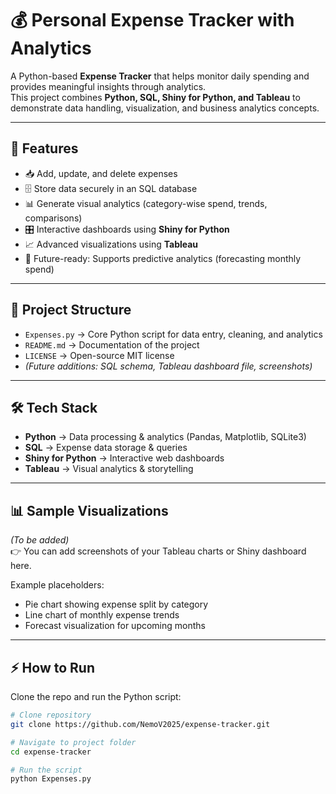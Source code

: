 # 💰 Personal Expense Tracker with Analytics

A Python-based **Expense Tracker** that helps monitor daily spending and provides meaningful insights through analytics.  
This project combines **Python, SQL, Shiny for Python, and Tableau** to demonstrate data handling, visualization, and business analytics concepts.  

---

## 🚀 Features
- 📥 Add, update, and delete expenses  
- 🗄️ Store data securely in an SQL database  
- 📊 Generate visual analytics (category-wise spend, trends, comparisons)  
- 🎛️ Interactive dashboards using **Shiny for Python**  
- 📈 Advanced visualizations using **Tableau**  
- 🔮 Future-ready: Supports predictive analytics (forecasting monthly spend)  

---

## 📂 Project Structure
- `Expenses.py` → Core Python script for data entry, cleaning, and analytics  
- `README.md` → Documentation of the project  
- `LICENSE` → Open-source MIT license  
- *(Future additions: SQL schema, Tableau dashboard file, screenshots)*  

---

## 🛠️ Tech Stack
- **Python** → Data processing & analytics (Pandas, Matplotlib, SQLite3)  
- **SQL** → Expense data storage & queries  
- **Shiny for Python** → Interactive web dashboards  
- **Tableau** → Visual analytics & storytelling  

---

## 📊 Sample Visualizations
*(To be added)*  
👉 You can add screenshots of your Tableau charts or Shiny dashboard here.  

Example placeholders:  
- Pie chart showing expense split by category  
- Line chart of monthly expense trends  
- Forecast visualization for upcoming months  

---

## ⚡ How to Run
Clone the repo and run the Python script:

```bash
# Clone repository
git clone https://github.com/NemoV2025/expense-tracker.git

# Navigate to project folder
cd expense-tracker

# Run the script
python Expenses.py
